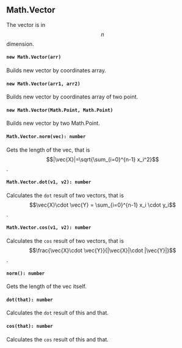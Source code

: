 <a name="math"></a>

<a name="math-vector"></a>
## Math.Vector
The vector is in $$n$$ dimension.

#### `new Math.Vector(arr)`
Builds new vector by coordinates array.
#### `new Math.Vector(arr1, arr2)`
Builds new vector by coordinates array of two point.
#### `new Math.Vector(Math.Point, Math.Point)`
Builds new vector by two Math.Point.

#### `Math.Vector.norm(vec): number`
Gets the length of the vec, that is $$|\vec{X}|=\sqrt{\sum_{i=0}^{n-1} x_i^2}$$.
#### `Math.Vector.dot(v1, v2): number`
Calculates the `dot` result of two vectors, that is $$\vec{X}\cdot \vec{Y} = \sum_{i=0}^{n-1} x_i \cdot y_i$$  .
#### `Math.Vector.cos(v1, v2): number`
Calculates the `cos` result of two vectors, that is $$\frac{\vec{X}\cdot \vec{Y}}{|\vec{X}|\cdot |\vec{Y}|}$$  .

#### `norm(): number`
Gets the length of the vec itself.
#### `dot(that): number`
Calculates the `dot` result of this and that.
#### `cos(that): number`
Calculates the `cos` result of this and that.

<!--[Back to top](#math)-->
